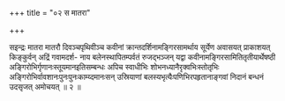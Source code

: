 +++
title = "०२ स मातरा"

+++

सइन्द्रः मातरा मातरौ दिवञ्चपृथिवीञ्च कवीनां क्रान्तदर्शिनामङ्गिरसामर्थाय सूर्येण अवासयत् प्राकाशयत् किङ्कुर्वन् अद्रिं गवामदर्श- नाय बलेनस्थापितम्पर्वतं रुजद्भञ्जन् यद्वा कवीनामङ्गिरसामितितृतीयार्थेषष्ठी अङ्गिरोभिर्गृणानःस्तूयमानइतिसम्बन्धः अपिच स्वाधीभिः शोभनध्यानैरृक्वभिःस्तोतृभिः अङ्गिरोभिर्वावशानःपुनःपुनःकाम्य्दमानःसन् उस्रियाणां बलस्यभृत्यैःपणिभिरपहृतानाङ्गवां निदानं बन्धनं उदसृजत् अमोचयत् ॥ २ ॥